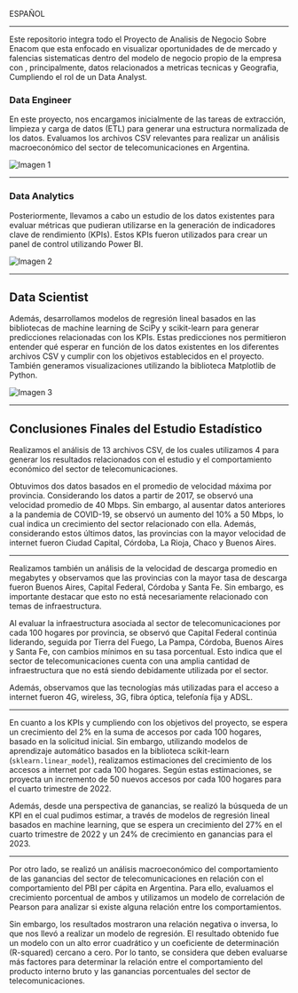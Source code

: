 ESPAÑOL

---

Este repositorio integra todo el Proyecto de Analisis de Negocio Sobre Enacom que esta enfocado en visualizar oportunidades de de mercado y falencias sistematicas dentro del modelo de negocio propio de la empresa con , principalmente, datos relacionados a metricas tecnicas y Geografia, Cumpliendo el rol de un Data Analyst.

### Data Engineer

En este proyecto, nos encargamos inicialmente de las tareas de extracción, limpieza y carga de datos (ETL) para generar una estructura normalizada de los datos. Evaluamos los archivos CSV relevantes para realizar un análisis macroeconómico del sector de telecomunicaciones en Argentina.

![Imagen 1](https://th.bing.com/th/id/OIP.zr1PnyK7qD92wjhEjFaf3QHaFn?w=225&h=180&c=7&r=0&o=5&dpr=1.3&pid=1.7)

---

### Data Analytics

Posteriormente, llevamos a cabo un estudio de los datos existentes para evaluar métricas que pudieran utilizarse en la generación de indicadores clave de rendimiento (KPIs). Estos KPIs fueron utilizados para crear un panel de control utilizando Power BI.

![Imagen 2](https://th.bing.com/th/id/OIP.HWnSvyeJFrkZXk27SOh-BwHaFj?w=250&h=174&c=7&r=0&o=5&dpr=1.3&pid=1.7)

---

## Data Scientist

Además, desarrollamos modelos de regresión lineal basados en las bibliotecas de machine learning de SciPy y scikit-learn para generar predicciones relacionadas con los KPIs. Estas predicciones nos permitieron entender qué esperar en función de los datos existentes en los diferentes archivos CSV y cumplir con los objetivos establecidos en el proyecto. También generamos visualizaciones utilizando la biblioteca Matplotlib de Python.

![Imagen 3](https://th.bing.com/th/id/OIP.moAjgBGoh0T8G7VgdJOYSgHaDL?pid=ImgDet&rs=1)

---

## Conclusiones Finales del Estudio Estadístico

Realizamos el análisis de 13 archivos CSV, de los cuales utilizamos 4 para generar los resultados relacionados con el estudio y el comportamiento económico del sector de telecomunicaciones.

Obtuvimos dos datos basados en el promedio de velocidad máxima por provincia. Considerando los datos a partir de 2017, se observó una velocidad promedio de 40 Mbps. Sin embargo, al ausentar datos anteriores a la pandemia de COVID-19, se observó un aumento del 10% a 50 Mbps, lo cual indica un crecimiento del sector relacionado con ella. Además, considerando estos últimos datos, las provincias con la mayor velocidad de internet fueron Ciudad Capital, Córdoba, La Rioja, Chaco y Buenos Aires.

---

Realizamos también un análisis de la velocidad de descarga promedio en megabytes y observamos que las provincias con la mayor tasa de descarga fueron Buenos Aires, Capital Federal, Córdoba y Santa Fe. Sin embargo, es importante destacar que esto no está necesariamente relacionado con temas de infraestructura.

Al evaluar la infraestructura asociada al sector de telecomunicaciones por cada 100 hogares por provincia, se observó que Capital Federal continúa liderando, seguida por Tierra del Fuego, La Pampa, Córdoba, Buenos Aires y Santa Fe, con cambios mínimos en su tasa porcentual. Esto indica que el sector de telecomunicaciones cuenta con una amplia cantidad de infraestructura que no está siendo debidamente utilizada por el sector.

Además, observamos que las tecnologías más utilizadas para el acceso a internet fueron 4G, wireless, 3G, fibra óptica, telefonía fija y ADSL.

---

En cuanto a los KPIs y cumpliendo con los objetivos del proyecto, se espera un crecimiento del 2% en la suma de accesos por cada 100 hogares, basado en la solicitud inicial. Sin embargo, utilizando modelos de aprendizaje automático basados en la biblioteca scikit-learn (`sklearn.linear_model`), realizamos estimaciones del crecimiento de los accesos a internet por cada 100 hogares. Según estas estimaciones, se proyecta un incremento de 50 nuevos accesos por cada 100 hogares para el cuarto trimestre de 2022.

Además, desde una perspectiva de ganancias, se realizó la búsqueda de un KPI en el cual pudimos estimar, a través de modelos de regresión lineal basados en machine learning, que se espera un crecimiento del 27% en el cuarto trimestre de 2022 y un 24% de crecimiento en ganancias para el 2023.

---

Por otro lado, se realizó un análisis macroeconómico del comportamiento de las ganancias del sector de telecomunicaciones en relación con el comportamiento del PBI per cápita en Argentina. Para ello, evaluamos el crecimiento porcentual de ambos y utilizamos un modelo de correlación de Pearson para analizar si existe alguna relación entre los comportamientos.

Sin embargo, los resultados mostraron una relación negativa o inversa, lo que nos llevó a realizar un modelo de regresión. El resultado obtenido fue un modelo con un alto error cuadrático y un coeficiente de determinación (R-squared) cercano a cero. Por lo tanto, se considera que deben evaluarse más factores para determinar la relación entre el comportamiento del producto interno bruto y las ganancias porcentuales del sector de telecomunicaciones.
